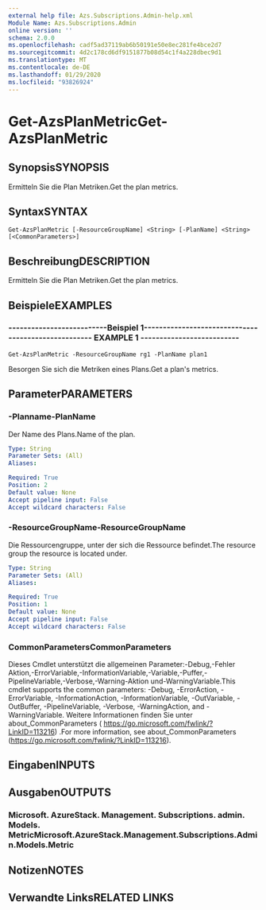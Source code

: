 ```yaml
---
external help file: Azs.Subscriptions.Admin-help.xml
Module Name: Azs.Subscriptions.Admin
online version: ''
schema: 2.0.0
ms.openlocfilehash: cadf5ad37119ab6b50191e50e8ec281fe4bce2d7
ms.sourcegitcommit: 4d2c178cd6df9151877b08d54c1f4a228dbec9d1
ms.translationtype: MT
ms.contentlocale: de-DE
ms.lasthandoff: 01/29/2020
ms.locfileid: "93826924"
---
```

# <span data-ttu-id="212e3-101">Get-AzsPlanMetric</span><span class="sxs-lookup"><span data-stu-id="212e3-101">Get-AzsPlanMetric</span></span>

## <span data-ttu-id="212e3-102">Synopsis</span><span class="sxs-lookup"><span data-stu-id="212e3-102">SYNOPSIS</span></span>
<span data-ttu-id="212e3-103">Ermitteln Sie die Plan Metriken.</span><span class="sxs-lookup"><span data-stu-id="212e3-103">Get the plan metrics.</span></span>

## <span data-ttu-id="212e3-104">Syntax</span><span class="sxs-lookup"><span data-stu-id="212e3-104">SYNTAX</span></span>

```
Get-AzsPlanMetric [-ResourceGroupName] <String> [-PlanName] <String> [<CommonParameters>]
```

## <span data-ttu-id="212e3-105">Beschreibung</span><span class="sxs-lookup"><span data-stu-id="212e3-105">DESCRIPTION</span></span>
<span data-ttu-id="212e3-106">Ermitteln Sie die Plan Metriken.</span><span class="sxs-lookup"><span data-stu-id="212e3-106">Get the plan metrics.</span></span>

## <span data-ttu-id="212e3-107">Beispiele</span><span class="sxs-lookup"><span data-stu-id="212e3-107">EXAMPLES</span></span>

### <span data-ttu-id="212e3-108">--------------------------Beispiel 1--------------------------</span><span class="sxs-lookup"><span data-stu-id="212e3-108">-------------------------- EXAMPLE 1 --------------------------</span></span>
```
Get-AzsPlanMetric -ResourceGroupName rg1 -PlanName plan1
```

<span data-ttu-id="212e3-109">Besorgen Sie sich die Metriken eines Plans.</span><span class="sxs-lookup"><span data-stu-id="212e3-109">Get a plan's metrics.</span></span>

## <span data-ttu-id="212e3-110">Parameter</span><span class="sxs-lookup"><span data-stu-id="212e3-110">PARAMETERS</span></span>

### <span data-ttu-id="212e3-111">-Planname</span><span class="sxs-lookup"><span data-stu-id="212e3-111">-PlanName</span></span>
<span data-ttu-id="212e3-112">Der Name des Plans.</span><span class="sxs-lookup"><span data-stu-id="212e3-112">Name of the plan.</span></span>

```yaml
Type: String
Parameter Sets: (All)
Aliases: 

Required: True
Position: 2
Default value: None
Accept pipeline input: False
Accept wildcard characters: False
```

### <span data-ttu-id="212e3-113">-ResourceGroupName</span><span class="sxs-lookup"><span data-stu-id="212e3-113">-ResourceGroupName</span></span>
<span data-ttu-id="212e3-114">Die Ressourcengruppe, unter der sich die Ressource befindet.</span><span class="sxs-lookup"><span data-stu-id="212e3-114">The resource group the resource is located under.</span></span>

```yaml
Type: String
Parameter Sets: (All)
Aliases: 

Required: True
Position: 1
Default value: None
Accept pipeline input: False
Accept wildcard characters: False
```

### <span data-ttu-id="212e3-115">CommonParameters</span><span class="sxs-lookup"><span data-stu-id="212e3-115">CommonParameters</span></span>
<span data-ttu-id="212e3-116">Dieses Cmdlet unterstützt die allgemeinen Parameter:-Debug,-Fehler Aktion,-ErrorVariable,-InformationVariable,-Variable,-Puffer,-PipelineVariable,-Verbose,-Warning-Aktion und-WarningVariable.</span><span class="sxs-lookup"><span data-stu-id="212e3-116">This cmdlet supports the common parameters: -Debug, -ErrorAction, -ErrorVariable, -InformationAction, -InformationVariable, -OutVariable, -OutBuffer, -PipelineVariable, -Verbose, -WarningAction, and -WarningVariable.</span></span> <span data-ttu-id="212e3-117">Weitere Informationen finden Sie unter about_CommonParameters ( https://go.microsoft.com/fwlink/?LinkID=113216) .</span><span class="sxs-lookup"><span data-stu-id="212e3-117">For more information, see about_CommonParameters (https://go.microsoft.com/fwlink/?LinkID=113216).</span></span>

## <span data-ttu-id="212e3-118">Eingaben</span><span class="sxs-lookup"><span data-stu-id="212e3-118">INPUTS</span></span>

## <span data-ttu-id="212e3-119">Ausgaben</span><span class="sxs-lookup"><span data-stu-id="212e3-119">OUTPUTS</span></span>

### <span data-ttu-id="212e3-120">Microsoft. AzureStack. Management. Subscriptions. admin. Models. Metric</span><span class="sxs-lookup"><span data-stu-id="212e3-120">Microsoft.AzureStack.Management.Subscriptions.Admin.Models.Metric</span></span>

## <span data-ttu-id="212e3-121">Notizen</span><span class="sxs-lookup"><span data-stu-id="212e3-121">NOTES</span></span>

## <span data-ttu-id="212e3-122">Verwandte Links</span><span class="sxs-lookup"><span data-stu-id="212e3-122">RELATED LINKS</span></span>

